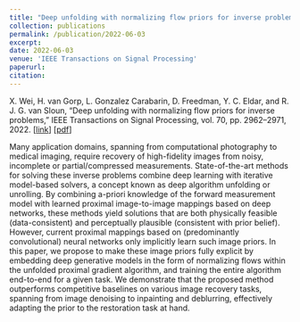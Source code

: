 ```yaml
---
title: "Deep unfolding with normalizing flow priors for inverse problems"
collection: publications
permalink: /publication/2022-06-03
excerpt:
date: 2022-06-03
venue: 'IEEE Transactions on Signal Processing'
paperurl: 
citation: 
---
```


X. Wei, H. van Gorp, L. Gonzalez Carabarin, D. Freedman, Y. C. Eldar, and R. J. G. van Sloun, “Deep unfolding with normalizing flow priors for inverse problems,” IEEE Transactions on Signal Processing, vol. 70, pp. 2962–2971, 2022.
\[[link](https://ieeexplore.ieee.org/abstract/document/9788065)\]
\[[pdf](http://hansvangorp.github.io/files/2022-06-03.pdf)\]

Many application domains, spanning from computational photography to medical imaging, require recovery of high-fidelity images from noisy, incomplete or partial/compressed measurements. State-of-the-art methods for solving these inverse problems combine deep learning with iterative model-based solvers, a concept known as deep algorithm unfolding or unrolling. By combining a-priori knowledge of the forward measurement model with learned proximal image-to-image mappings based on deep networks, these methods yield solutions that are both physically feasible (data-consistent) and perceptually plausible (consistent with prior belief). However, current proximal mappings based on (predominantly convolutional) neural networks only implicitly learn such image priors. In this paper, we propose to make these image priors fully explicit by embedding deep generative models in the form of normalizing flows within the unfolded proximal gradient algorithm, and training the entire algorithm end-to-end for a given task. We demonstrate that the proposed method outperforms competitive baselines on various image recovery tasks, spanning from image denoising to inpainting and deblurring, effectively adapting the prior to the restoration task at hand.